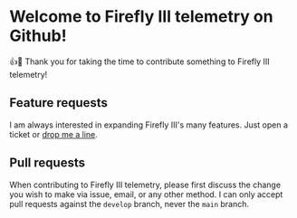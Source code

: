 # Welcome to Firefly III telemetry on Github!

:+1::tada: Thank you for taking the time to contribute something to Firefly III telemetry!

## Feature requests

I am always interested in expanding Firefly III's many features. Just open a ticket or [drop me a line](mailto:james@firefly-iii.org).

## Pull requests

When contributing to Firefly III telemetry, please first discuss the change you wish to make via issue, email, or any other method. I can only accept pull requests against the `develop` branch, never the `main` branch.
